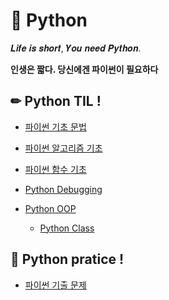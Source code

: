 # 📖 Python

𝑳𝒊𝒇𝒆 𝒊𝒔 𝒔𝒉𝒐𝒓𝒕, 𝒀𝒐𝒖 𝒏𝒆𝒆𝒅 𝑷𝒚𝒕𝒉𝒐𝒏. 

**인생은 짧다. 당신에겐 파이썬이 필요하다**

## ✏ Python TIL !

- [파이썬 기초 문법](Python_기초/Python_기초.md)

- [파이썬 알고리즘 기초](알고리즘_기초/알고리즘_기초.md)

- [파이썬 함수 기초](함수_기초/함수.md)

- [Python Debugging](debugging/debugging.md)

- [Python OOP](OOP/OOP.md)
  - [Python Class](OOP/class.md)


## 🔎 Python pratice !

- [파이썬 기출 문제](기출_문제/)
